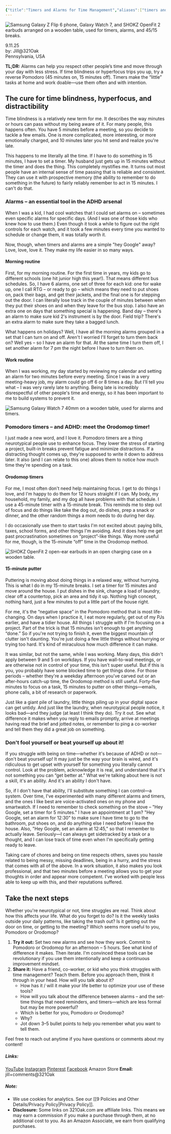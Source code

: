 ```yaml
---
{"title":"Timers and Alarms for Time Management","aliases":["timers and alarms","Pomodoro","Orodomop"],"dg-date":"2025-09-11","dg-publish":true,"dg-home":false,"dg-metatags":{"title":"Timers & Alarms for Better Time Management (ADHD-Friendly)","description":"Beat time blindness with alarms, 45/15 'Orodomop' breaks, and simple routines. Practical tips for punctuality, focus, and lower-stress days.","og:title":"Timers & Alarms for Better Time Management (ADHD-Friendly)","og:description":"Beat time blindness with alarms, 45/15 'Orodomop' breaks, and simple routines. Practical tips for punctuality, focus, and lower-stress days.","og:type":"article","og:url":"https://321-oak.vercel.app/life-hacks/timers-and-alarms-for-time-management-daily-thoughts/","og:site_name":"321 Oak","og:image":"https://res.cloudinary.com/dwfbbjxam/image/upload/c_fill,g_auto,w_1200,h_630,f_auto,q_auto/v1757614834/timers-toolkit__Web-Article_wnxquk.jpg","og:image:width":"1200","og:image:height":"630","og:image:alt":"Samsung Galaxy Z Flip 6 phone, Galaxy Watch 7, and SHOKZ OpenFit 2 earbuds arranged on a wooden table, used for timers, alarms, and 45/15 breaks."},"permalink":"/2-life-hacks/timers-and-alarms-for-time-management/","metatags":{"title":"Timers & Alarms for Better Time Management (ADHD-Friendly)","description":"Beat time blindness with alarms, 45/15 'Orodomop' breaks, and simple routines. Practical tips for punctuality, focus, and lower-stress days.","og:title":"Timers & Alarms for Better Time Management (ADHD-Friendly)","og:description":"Beat time blindness with alarms, 45/15 'Orodomop' breaks, and simple routines. Practical tips for punctuality, focus, and lower-stress days.","og:type":"article","og:url":"https://321-oak.vercel.app/life-hacks/timers-and-alarms-for-time-management-daily-thoughts/","og:site_name":"321 Oak","og:image":"https://res.cloudinary.com/dwfbbjxam/image/upload/c_fill,g_auto,w_1200,h_630,f_auto,q_auto/v1757614834/timers-toolkit__Web-Article_wnxquk.jpg","og:image:width":"1200","og:image:height":"630","og:image:alt":"Samsung Galaxy Z Flip 6 phone, Galaxy Watch 7, and SHOKZ OpenFit 2 earbuds arranged on a wooden table, used for timers, alarms, and 45/15 breaks."},"dgPassFrontmatter":true}
---
```



<img src="https://res.cloudinary.com/dwfbbjxam/image/upload/c_fill,g_auto,ar_19:6,w_auto:100:1600,dpr_auto,f_auto,q_auto,g_center/v1757614834/timers-toolkit__Web-Article_wnxquk.jpg" alt="Samsung Galaxy Z Flip 6 phone, Galaxy Watch 7, and SHOKZ OpenFit 2 earbuds arranged on a wooden table, used for timers, alarms, and 45/15 breaks.">


9.11.25  
by: Jill@321Oak  
Pennsylvania, USA

**TL;DR:** Alarms can help you respect other people’s time and move through your day with less stress. If time blindness or hyperfocus trips you up, try a reverse Pomodoro (45 minutes on, 15 minutes off). Timers make the “little” tasks at home and work doable—use them often and with intention.

## The cure for time blindness, hyperfocus, and distractibility

Time blindness is a relatively new term for me. It describes the way minutes or hours can pass without my being aware of it. For many people, this happens often. You have 5 minutes before a meeting, so you decide to tackle a few emails. One is more complicated, more interesting, or more emotionally charged, and 10 minutes later you hit send and realize you're late.

This happens to me literally all the time. If I have to do something in 15 minutes, I have to set a timer. My husband just gets up in 15 minutes without the timer and does the thing. This completely mystifies me. It turns out most people have an internal sense of time passing that is reliable and consistent. They can use it with prospective memory (the ability to remember to do something in the future) to fairly reliably remember to act in 15 minutes. I can't do that.

### Alarms – an essential tool in the ADHD arsenal

When I was a kid, I had cool watches that I could set alarms on – sometimes even specific alarms for specific days. (And I was one of those kids who knew how to use them.) Even though it took a while to figure out the right controls for each watch, and it took a few minutes every time you wanted to schedule or change them, it was totally worth it.

Now, though, when timers and alarms are a simple "hey Google" away? Love, love, love it. They make my life easier in so many ways.

#### Morning routine

First, for my morning routine. For the first time in years, my kids go to different schools (one hit junior high this year!). That means different bus schedules. So, I have 6 alarms, one set of three for each kid: one for wake up, one I call RTG – or ready to go – which means they need to put shoes on, pack their bags, and get their jackets, and the final one is for stepping out the door. I can literally lose track in the couple of minutes between when they put their shoes on and when they leave for the bus stop. I also have an extra one on days that something special is happening. Band day – there's an alarm to make sure kid 2's instrument is by the door. Field trip? There's an extra alarm to make sure they take a bagged lunch.

What happens on holidays? Well, I have all the morning alarms grouped in a set that I can turn on and off. Aren't I worried I'll forget to turn them back on? Well yes – so I have an alarm for that. At the same time I turn them off, I set another alarm for 7 pm the night before I have to turn them on.

#### Work routine

When I was working, my day started by reviewing my calendar and setting an alarm for two minutes before every meeting. Since I was in a very meeting-heavy job, my alarm could go off 6 or 8 times a day. But I'll tell you what – I was very rarely late to anything. Being late is incredibly disrespectful of other people's time and energy, so it has been important to me to build systems to prevent it.


<img src="https://res.cloudinary.com/dwfbbjxam/image/upload/c_limit,w_auto:100:1200,dpr_auto,f_auto,q_auto/v1757614834/watch__IG_amfvfx.jpg" loading="lazy" decoding="async" alt="Samsung Galaxy Watch 7 40mm on a wooden table, used for alarms and timers.">


### Pomodoro timers – and ADHD: meet the Orodomop timer!

I just made a new word, and I love it. Pomodoro timers are a thing neurotypical people use to enhance focus. They lower the stress of starting a project, built-in breaks prevent fatigue and minimize distractions. If a distracting thought comes up, they're supposed to write it down to address later. It also (and I can relate to this one) allows them to notice how much time they're spending on a task.
#### Orodomop timers

For me, I most often don't need help maintaining focus. I get to do things I love, and I'm happy to do them for 12 hours straight if I can. My body, my household, my family, and my dog all have problems with that schedule. I use a 45-minute timer with a 15-minute break. This reminds me to step out of focus and do things like take the dog out, do dishes, prep a snack or dinner, and the other random things a mom needs to do during her day.

I do occasionally use them to start tasks I'm not excited about: paying bills, taxes, school forms, and other things I'm avoiding. And it does help me get past procrastination sometimes on “project”-like things. Way more useful for me, though, is the 15-minute “off” time in the Orodomop method.

<img src="https://res.cloudinary.com/dwfbbjxam/image/upload/c_limit,w_auto:100:1200,dpr_auto,f_auto,q_auto/v1757614834/openfit2_k9dgug.jpg" loading="lazy" decoding="async" alt="SHOKZ OpenFit 2 open-ear earbuds in an open charging case on a wooden table." >

#### 15-minute putter

Puttering is moving about doing things in a relaxed way, without hurrying. This is what I do in my 15-minute breaks. I set a timer for 15 minutes and move around the house. I put dishes in the sink, change a load of laundry, clear off a countertop, pick an area and tidy it up. Nothing high concept, nothing hard, just a few minutes to put a little part of the house right.

For me, it's the “negative space” in the Pomodoro method that is most life-changing. On days when I practice it, I eat more regularly, get out of my PJs earlier, and have a tidier house. All things I struggle with if I'm focusing on a project. Part of the trick is that 15 minutes isn't enough to get anything “done.” So if you're not trying to finish it, even the biggest mountain of clutter isn't daunting. You're just doing a few little things without hurrying or trying too hard. It's kind of miraculous how much difference it can make.

It was similar, but not the same, while I was working. Many days, this didn't apply between 9 and 5 on workdays. If you have wall-to-wall meetings, or are otherwise not in control of your time, this isn't super useful. But if this is you, you probably have some blocked time to get things done. For those periods – whether they're a weekday afternoon you've carved out or an after-hours catch-up time, the Orodomop method is still useful. Forty-five minutes to focus on a task, 15 minutes to putter on other things—emails, phone calls, a bit of research or paperwork.

Just like a giant pile of laundry, little things piling up in your digital space can get untidy. And just like the laundry, when neurotypical people notice, it looks bad—and they judge (at least I think they do). Try it out. See what difference it makes when you reply to emails promptly, arrive at meetings having read the brief and jotted notes, or remember to ping a co-worker and tell them they did a great job on something.

### Don't fool yourself or beat yourself up about it!

If you struggle with being on time—whether it's because of ADHD or not—don't beat yourself up! It may just be the way your brain is wired, and it's ridiculous to get upset with yourself for something you literally cannot control. Look at the problem, acknowledge it is real, and understand that it's not something you can “get better at.” What we're talking about here is not a skill, it's an ability. And it's an ability I don't have.

So, if I don't have that ability, I'll substitute something I can control—a system. Over time, I've experimented with many different alarms and timers, and the ones I like best are voice-activated ones on my phone and smartwatch. If I need to remember to check something on the stove – "Hey Google, set a timer for 5 minutes." I have an appointment at 1 pm? "Hey Google, set an alarm for 12:30" to make sure I have time to go to the bathroom, put shoes on, and do anything else I need before I leave the house. Also, "Hey Google, set an alarm at 12:45," so that I remember to actually leave. Seriously—I can always get sidetracked by a task or a thought, and I can lose track of time even when I'm specifically getting ready to leave.

Taking care of chores and being on time respects others, saves you hassle related to being messy, missing deadlines, being in a hurry, and the stress that comes with all of the above. In a work situation, it also makes you look professional, and that two minutes before a meeting allows you to get your thoughts in order and appear more competent. I've worked with people less able to keep up with this, and their reputations suffered.

## Take the next steps

Whether you're neurotypical or not, time struggles are real. Think about how this affects your life. What do you forget to do? Is it the weekly tasks outside your daily patterns, like taking the trash out? Is it getting out the door on time, or getting to the meeting? Which seems more useful to you, Pomodoro or Orodomop?

1. **Try it out:** Set two new alarms and see how they work. Commit to Pomodoro or Orodomop for an afternoon – 5 hours. See what kind of difference it makes. Then iterate. I'm convinced these tools can be revolutionary if you use them intentionally and keep a continuous improvement mindset.
2. **Share it:** Have a friend, co-worker, or kid who you think struggles with time management? Teach them. Before you approach them, think it through in your head. How will you talk about it?
    - How has it / will it make your life better to optimize your use of these tools?
    - How will you talk about the difference between alarms – and the set-time things that need reminders, and timers—which are less formal but may be more powerful?
    - Which is better for you, Pomodoro or Orodomop?
    - Why?
    - Jot down 3–5 bullet points to help you remember what you want to tell them.


Feel free to reach out anytime if you have questions or comments about my content!
##### Links:
[YouTube](https://www.youtube.com/@Jill.321Oak)
[Instagram](https://www.instagram.com/jill_321oak/)
[Pinterest](https://www.pinterest.com/Jill_321Oak/)
[Facebook](https://www.facebook.com/321Oak)
Amazon Store
**Email:** jill+comments@321Oak

##### Note:
- We use cookies for analytics. See our [[9 Policies and Other Details/Privacy Policy\|Privacy Policy]].
- **Disclosure:** Some links on 321Oak.com are affiliate links. This means we may earn a commission if you make a purchase through them, at no additional cost to you. As an Amazon Associate, we earn from qualifying purchases.